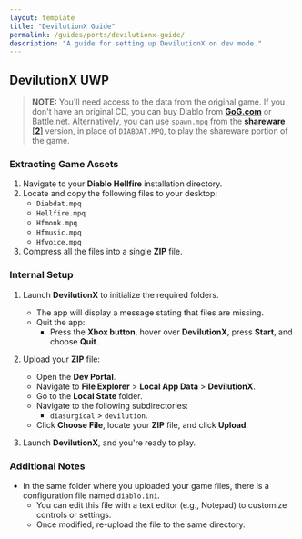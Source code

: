 ```yaml
---
layout: template
title: "DevilutionX Guide"
permalink: /guides/ports/devilutionx-guide/
description: "A guide for setting up DevilutionX on dev mode."
---
```


## DevilutionX UWP 

> **NOTE:** You'll need access to the data from the original game. If you don't have an original CD, you can buy Diablo from [**GoG.com**](<https://www.gog.com/game/diablo>) or Battle.net. Alternatively, you can use `spawn.mpq` from the [**shareware**](<https://github.com/diasurgical/devilutionx-assets/releases/latest/download/spawn.mpq>) [[**2**]](<http://ftp.blizzard.com/pub/demos/diablosw.exe>) version, in place of `DIABDAT.MPQ`, to play the shareware portion of the game.

### Extracting Game Assets  

1. Navigate to your **Diablo Hellfire** installation directory.  
2. Locate and copy the following files to your desktop:  
   - `Diabdat.mpq`  
   - `Hellfire.mpq`  
   - `Hfmonk.mpq`  
   - `Hfmusic.mpq`  
   - `Hfvoice.mpq`  
3. Compress all the files into a single **ZIP** file.  

### Internal Setup  

1. Launch **DevilutionX** to initialize the required folders.  
   - The app will display a message stating that files are missing.  
   - Quit the app:  
     - Press the **Xbox button**, hover over **DevilutionX**, press **Start**, and choose **Quit**.  

2. Upload your **ZIP** file:  
   - Open the **Dev Portal**.  
   - Navigate to **File Explorer** > **Local App Data** > **DevilutionX**.  
   - Go to the **Local State** folder.  
   - Navigate to the following subdirectories:  
     - `diasurgical` > `devilution`.  
   - Click **Choose File**, locate your **ZIP** file, and click **Upload**.  

3. Launch **DevilutionX**, and you're ready to play.  

### Additional Notes
- In the same folder where you uploaded your game files, there is a configuration file named `diablo.ini`.  
  - You can edit this file with a text editor (e.g., Notepad) to customize controls or settings.  
  - Once modified, re-upload the file to the same directory.